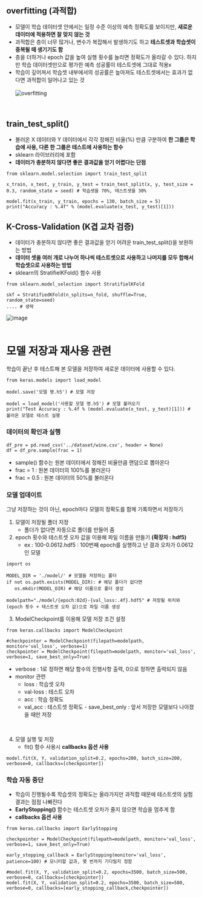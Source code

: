 ## overfitting (과적합)
- 모델이 학습 데이터셋 안에서는 일정 수준 이상의 예측 정확도를 보이지만, **새로운 데이터에 적용하면 잘 맞지 않는 것**
- 과적합은 층이 너무 많거나, 변수가 복잡해서 발생하기도 하고 **테스트셋과 학습셋이 중복될 때 생기기도 함**
- 층을 더하거나 epoch 값을 높여 실행 횟수를 늘리면 정확도가 올라갈 수 있다. 하지만 학습 데이터셋만으로 평가한 예측 성공률이 테스트셋에 그대로 적용x
- 학습이 깊어져서 학습셋 내부에서의 성공률은 높아져도 테스트셋에서는 효과가 없다면 과적합이 일어나고 있는 것<br><br>
![overfitting](https://user-images.githubusercontent.com/84856055/121381437-aff50780-c980-11eb-9c82-cfa23f8bffbb.JPG)
<br>

## train_test_split()
- 불러온 X 데이터와 Y 데이터에서 각각 정해진 비율(%) 만큼 구분하여 **한 그룹은 학습에 사용, 다른 한 그룹은 테스트에 사용하는 함수**
- sklearn 라이브러리에 포함
- **데이터가 충분하지 않다면 좋은 결과값을 얻기 어렵다는 단점**
```python3
from sklearn.model.selection import train_test_split

x_train, x_test, y_train, y_test = train_test_split(x, y, test_size = 0.3, random_state = seed) # 학습셋을 70%, 테스트셋을 30%

model.fit(x_train, y_train, epochs = 130, batch_size = 5)
print("Accuracy : %.4f" % (model.evaluate(x_test, y_test)[1]))
```
   
## K-Cross-Validation (K겹 교차 검증)
 - 데이터가 충분하지 않다면 좋은 결과값을 얻기 어려운 train_test_split()을 보완하는 방법
 - **데이터 셋을 여러 개로 나누어 하나씩 테스트셋으로 사용하고 나머지를 모두 합해서 학습셋으로 사용하는 방법**
 - sklearn의 StratifielKFold() 함수 사용<br>
```python3
from sklearn.model_selection import StratifielKFold

skf = StratifiedKFold(n_splits=n_fold, shuffle=True, random_state=seed)
.... # 생략
```
![image](https://user-images.githubusercontent.com/84856055/121383467-71604c80-c982-11eb-9358-9011b4085786.png)
<br><br>

# 모델 저장과 재사용 관련
학습이 끝난 후 테스트해 본 모델을 저장하여 새로운 데이터에 사용할 수 있다.
```python3
from keras.models import load_model

model.save('모델 명.h5') # 모델 저장

model = load_model('사용할 모델 명.h5') # 모델 불러오기
print("Test Accuracy : %.4f % (model.evaluate(x_test, y_test)[1])) # 불러온 모델로 테스트 실행
```

### 데이터의 확인과 실행
```python3
df_pre = pd.read_csv('../dataset/wine.csv', header = None)
df = df_pre.sample(frac = 1)
```
- sample() 함수는 원본 데이터에서 정해진 비율만큼 랜덤으로 뽑아온다
- frac = 1 : 원본 데이터의 100%를 불러온다
- frac = 0.5 : 원본 데이터의 50%를 불러온다

### 모델 업데이트
그냥 저장하는 것이 아닌, epoch마다 모델의 정확도를 함께 기록하면서 저장하기
1. 모델이 저장될 폴더 지정
   - 폴더가 없다면 자동으로 폴더를 만들어 줌
2. epoch 횟수와 테스트셋 오차 값을 이용해 파일 이름을 만들기 **(확장자 : hdf5)**
   - ex : 100-0.0612.hdf5 : 100번째 epoch를 실행하고 난 결과 오차가 0.0612 인 모델
```python3
import os

MODEL_DIR = './model/' # 모델을 저장하는 폴더
if not os.path.exists(MODEL_DIR): # 해당 폴더가 없다면 
   os.mkdir(MODEL_DIR) # 해당 이름으로 폴더 생성
   
modelpath="./model/{epoch:02d}-{val_loss:.4f}.hdf5" # 저장될 위치와 (epoch 횟수 + 테스트셋 오차 값)으로 파일 이름 생성
```
3. ModelCheckpoint를 이용해 모델 저장 조건 설정
```python3
from keras.callbacks import ModelCheckpoint

#checkpointer = ModelCheckpoint(filepath=modelpath, monitor='val_loss', verbose=1)
checkpointer = ModelCheckpoint(filepath=modelpath, monitor='val_loss', verbose=1, save_best_only=True)
```
   - verbose : 1로 정하면 해당 함수의 진행사항 출력, 0으로 정하면 출력되지 않음
   - monitor 관련
      - loss : 학습셋 오차
      - val-loss : 테스트 오차
      - acc : 학습 정확도
      - val_acc : 테스트셋 정확도
    - save_best_only : 앞서 저장한 모델보다 나아졌을 때만 저장
<br>

4. 모델 실행 및 저장
   - fit() 함수 사용시 **callbacks 옵션 사용**
```python3
model.fit(X, Y, validation_split=0.2, epochs=200, batch_size=200, verbose=0, callbacks=[checkpointer])
```

### 학습 자동 중단
- 학습이 진행될수록 학습셋의 정확도는 올라가지만 과적합 때문에 테스트셋의 실험 결과는 점점 나빠진다
- **EarlyStopping()** 함수는 테스트셋 오차가 줄지 않으면 학습을 멈추게 함
- **callbacks 옵션 사용**
```python3
from keras.callbacks import EarlyStopping

checkpointer = ModelCheckpoint(filepath=modelpath, monitor='val_loss', verbose=1, save_best_only=True)

early_stopping_callback = EarlyStopping(monitor='val_loss', patience=100) # 모니터할 값과, 몇 번까지 기다릴지 정함

#model.fit(X, Y, validation_split=0.2, epochs=3500, batch_size=500, verbose=0, callbacks=[checkpointer])
model.fit(X, Y, validation_split=0.2, epochs=3500, batch_size=500, verbose=0, callbacks=[early_stopping_callback,checkpointer])
```


